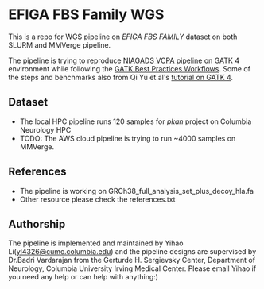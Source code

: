 # EFIGA FBS Family WGS

This is a repo for WGS pipeline on *EFIGA FBS FAMILY* dataset on both SLURM and MMVerge pipeline.

The pipeline is trying to reproduce [NIAGADS VCPA pipeline](https://bitbucket.org/NIAGADS/vcpa-pipeline/src/master/) on GATK 4 environment while following the [GATK Best Practices Workflows](https://gatk.broadinstitute.org/hc/en-us/sections/360007226651-Best-Practices-Workflows). Some of the steps and benchmarks also from Qi Yu et.al's [tutorial on GATK 4](https://hpc.nih.gov/training/gatk_tutorial/index.html).

## Dataset
 - The local HPC pipeline runs 120 samples for *pkan* project on Columbia Neurology HPC
 - TODO: The AWS cloud pipeline is trying to run ~4000 samples on MMVerge.

## References
 - The pipeline is working on GRCh38_full_analysis_set_plus_decoy_hla.fa
 - Other resource please check the references.txt

## Authorship
The pipeline is implemented and maintained by Yihao Li(yl4326@cumc.columbia.edu) and the pipeline designs are supervised by Dr.Badri Vardarajan from the Gerturde H. Sergievsky Center, Department of Neurology, Columbia University Irving Medical Center. Please email Yihao if you need any help or can help with anything:)
